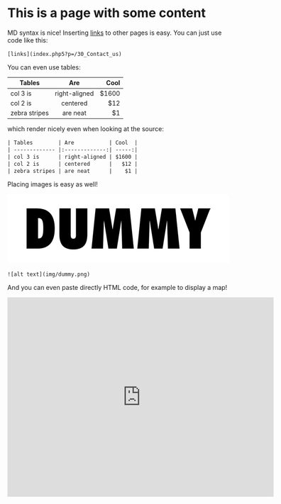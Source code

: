 This is a page with some content
================================

MD syntax is nice! Inserting [links](index.php5?p=/30_Contact_us) to other pages is easy. You can just use code like this:

    [links](index.php5?p=/30_Contact_us)

You can even use tables:

| Tables        | Are           | Cool  |
| ------------- |:-------------:| -----:|
| col 3 is      | right-aligned | $1600 |
| col 2 is      | centered      |   $12 |
| zebra stripes | are neat      |    $1 |

which render nicely even when looking at the source:

    | Tables        | Are           | Cool  |
    | ------------- |:-------------:| -----:|
    | col 3 is      | right-aligned | $1600 |
    | col 2 is      | centered      |   $12 |
    | zebra stripes | are neat      |    $1 |

Placing images is easy as well!

![alt text](img/dummy.png)

    ![alt text](img/dummy.png)

And you can even paste directly HTML code, for example to display a map!

<iframe src="https://www.google.com/maps/embed?pb=!1m10!1m8!1m3!1d7220001.579979541!2d12.171611276594435!3d42.01124138081621!3m2!1i1024!2i768!4f13.1!5e0!3m2!1sit!2sit!4v1452273685248" width="600" height="450" frameborder="0" style="border:0" allowfullscreen></iframe>


